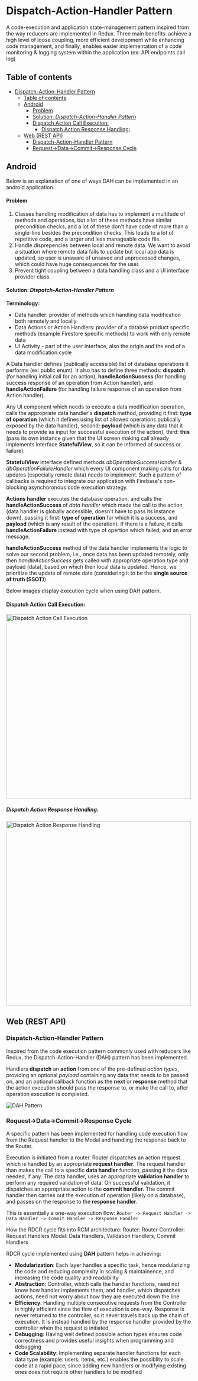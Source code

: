 # Dispatch-Action-Handler Pattern

A code-execution and application state-management pattern inspired from the way reducers are implemented in Redux. Three main benefits: achieve a high level of loose coupling, more efficient development while enhancing code management, and finally, enables easier implementation of a code monitoring & logging system within the application (ex: API endpoints call log)

## Table of contents

- [Dispatch-Action-Handler Pattern](#dispatch-action-handler-pattern)
  - [Table of contents](#table-of-contents)
  - [Android](#android)
      - [Problem](#problem)
      - [Solution: _Dispatch-Action-Handler Pattern_](#solution-dispatch-action-handler-pattern)
      - [Dispatch Action Call Execution:](#dispatch-action-call-execution)
        - [Dispatch Action Response Handling:](#dispatch-action-response-handling)
  - [Web (REST API)](#web-rest-api)
    - [Dispatch-Action-Handler Pattern](#dispatch-action-handler-pattern-1)
    - [Request->Data->Commit->Response Cycle](#request-data-commit-response-cycle)

## Android

Below is an explanation of one of ways DAH can be implemented in an android application.

#### Problem

1. Classes handling modification of data has to implement a multitude of methods and operations, but a lot of these methods have similar precondition checks, and a lot of these don't have code of more than a single-line besides the precondition checks. This leads to a lot of repetitive code, and a larger and less manageable code file.
2. Handle disprepencies between local and remote data. We want to avoid a situation where remote data fails to update but local app data is updated, so user is unaware of unsaved and unprocessed changes, which could have huge consequences for the user.
3. Prevent tight coupling between a data handling class and a UI interface provider class.

#### Solution: _Dispatch-Action-Handler Pattern_

**Terminology:**

- Data handler: provider of methods which handling data modification both remotely and locally
- Data Actions or Action Handlers: provider of a databse product specific methods (example Firestore specific methods) to work with only remote data
- UI Activity - part of the user interface, also the origin and the end of a data modification cycle

A Data handler defines (publically accessible) list of database operations it performs (ex: public enum). It also has to define three methods: **dispatch** (for handling initial call for an action), **handleActionSuccess** (for handling success response of an operation from Action handler), and **handleActionFailure** (for handling failure response of an operation from Action handler).

Any UI component which needs to execute a data modification operation, calls the appropriate data handler's **dispatch** method, providing it first: **type of operation** (which it defines using list of allowed operations publically exposed by the data handler), second: **payload** (which is any data that it needs to provide as input for successful execution of the action), third: **this** (pass its own instance given that the UI screen making call already implements interface **StatefulView**, so it can be informed of success or failure).

**StatefulView** interface defined methods _dbOperationSuccessHandler_ & _dbOperationFailureHandler_ which every UI component making calls for data updates (especially remote data) needs to implement. Such a pattern of callbacks is required to integrate our application with Firebase's non-blocking asynchoronous code execution strategy.

**Actions handler** executes the database operation, and calls the **handleActionSuccess** of _data handler_ which made the call to the action (data handler is globally accessible, doesn't have to pass its instance down), passing it first: **type of operation** for which it is a success, and **payload** (which is any result of the operation). If there is a failure, it calls **handleActionFailure** instead with type of opertion which failed, and an error message.

**handleActionSuccess** method of the data handler implements the logic to solve our second problem, i.e., once data has been updated remotely, only then _handleActionSuccess_ gets called with appropriate operation type and payload (data), based on which then local data is updated. Hence, we prioritize the update of remote data (considering it to be the **single source of truth (SSOT)**)

Below images display execution cycle when using DAH pattern.

#### Dispatch Action Call Execution:

<img src="https://docs.google.com/drawings/d/e/2PACX-1vQLi-nnOXPIEWBanxijBuXaaJjW-TKR8-DiG6xtLyRztvnZyNbVe41pwLobkEO6SMuUlt-oVcit1RWm/pub?w=1440&amp;h=1080" alt="Dispatch Action Call Execution" width="500"/>

##### Dispatch Action Response Handling:

<img src="https://docs.google.com/drawings/d/e/2PACX-1vRpGCc2T-jvPLcs52VotdXkJwOT-ku7l0sT6xLC_hlJg7QUL-9xXpe8W1NiBTd1UcRl3AGTyxGFk3pQ/pub?w=1440&amp;h=1080" alt="Dispatch Action Response Handling" width="500">

## Web (REST API)

### Dispatch-Action-Handler Pattern

Inspired from the code execution pattern commonly used with reducers like Redux, the Dispatch-Action-Handler (DAH) pattern has been implemented.

Handlers **dispatch** an **action** from one of the pre-defined _action types_, providing an optional _payload_ containing any data that needs to be passed on, and an optional callback function as the **next** or **response** method that the action execution should pass the response to, or make the call to, after operation execution is completed.

![DAH Pattern](https://i.ibb.co/4J3bGHL/A1-C3-A8-D3-F373-4-EC2-8-C11-E7-C070345-CC5.jpg)

### Request->Data->Commit->Response Cycle

A specific pattern has been implemented for handling code execution flow from the Request handler to the Modal and handling the response back to the Router.

Execution is initiated from a router. Router dispatches an action request which is handled by an appropriate **request handler**. The request handler than makes the call to a specific **data handler** function, passing it the data needed, if any. The data handler, uses an appropriate **validation handler** to perform any required validation of data. On successful validation, it dispatches an appropriate action to the **commit handler**. The commit handler then carries out the execution of operation (likely on a database), and passes on the response to the **response handler**.

This is essentially a one-way execution flow: `Router -> Request Handler -> Data Handler -> Commit Handler -> Response Handler`

How the RDCR cycle fits into RCM architecture:
Router: Router
Controller: Request Handlers
Modal: Data Handlers, Validation Handlers, Commit Handlers

RDCR cycle implemented using **DAH** pattern helps in achieving:

- **Modularization**: Each layer handles a specific task, hence modularizing the code and reducing complexity in scaling & maintainence, and increasing the code quality and readability
- **Abstraction**: Controller, which calls the handler functions, need not know how handler implements them, and handler, which dispatches actions, need not worry about how they are executed down the line
- **Efficiency**: Handling multiple consecutive requests from the Controller is highly efficient since the flow of execution is one-way. Response is never returned to the controller, so it never travels back up the chain of execution. It is instead handled by the response handler provided by the controller when the request is initiated
- **Debugging**: Having well defined possible action types ensures code correctness and provides useful insights when programming and debugging
- **Code Scalability**: Implementing separate handler functions for each data type (example: users, items, etc.) enables the possiblity to scale code at a rapid pace, since adding new handlers or modifying existing ones does not require other handlers to be modified
